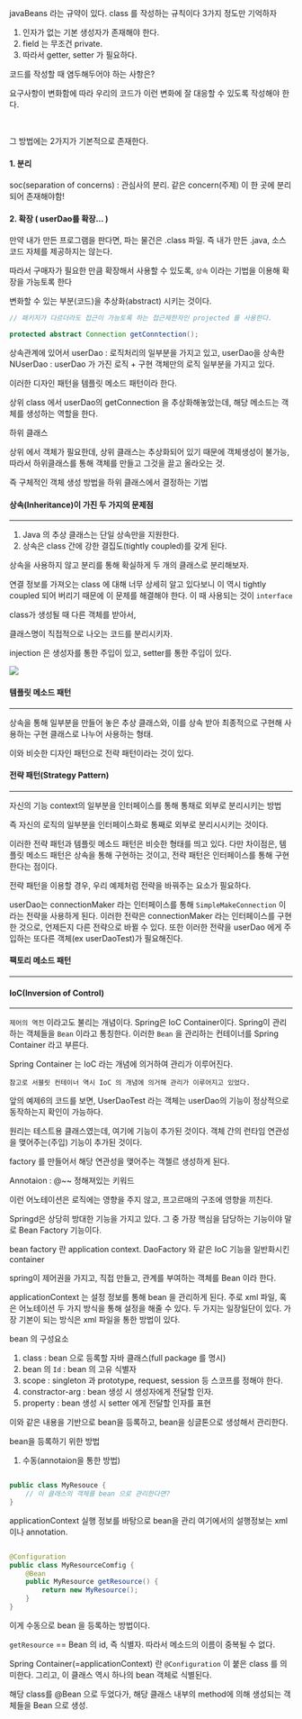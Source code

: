 
javaBeans 라는 규약이 있다.
class 를 작성하는 규칙이다
3가지 정도만 기억하자

1. 인자가 없는 기본 생성자가 존재해야 한다.
2. field 는 무조건 private.
3. 따라서 getter, setter 가 필요하다.


코드를 작성할 때 염두해두어야 하는 사항은?

요구사항이 변화함에 따라 우리의 코드가 이런 변화에 잘 대응할 수 있도록 작성해야 한다.

<br>

그 방법에는 2가지가 기본적으로 존재한다.

#### 1. 분리

soc(separation of concerns) : 관심사의 분리. 
같은 concern(주제) 이 한 곳에 분리되어 존재해야함!



#### 2. 확장 ( userDao를 확장... )

만약 내가 만든 프로그램을 판다면, 파는 물건은
.class 파일. 즉 내가 만든 .java, 소스코드 자체를 제공하지는 않는다.

따라서 구매자가 필요한 만큼 확장해서 사용할 수 있도록,
`상속` 이라는 기법을 이용해 확장을 가능토록 한다

변화할 수 있는 부분(코드)을 추상화(abstract) 시키는 것이다.


``` java
// 패키지가 다르더라도 접근이 가능토록 하는 접근제한자인 projected 를 사용한다.

protected abstract Connection getConntection();


```

상속관계에 있어서
userDao
: 로직처리의 일부분을 가지고 있고,
userDao을 상속한 NUserDao
: userDao 가 가진 로직 + 구현 객체만의 로직 일부분을 가지고 있다.

이러한 디자인 패턴을 템플릿 메소드 패턴이라 한다.




상위 class 에서 userDao의 getConnection 을 추상화해놓았는데, 해당 메소드는 객체를 생성하는 역할을 한다.

하위 클래스

상위 에서 객체가 필요한데, 상위 클래스는 추상화되어 있기 때문에 객체생성이 불가능, 따라서 하위클래스를 통해 객체를 만들고 그것을 끌고 올라오는 것.

즉 구체적인 객체 생성 방법을 하위 클래스에서 결정하는 기법




#### 상속(Inheritance)이 가진 두 가지의 문제점
---

1. Java 의 추상 클래스는 단일 상속만을 지원한다.
2. 상속은 class 간에 강한 결집도(tightly coupled)를 갖게 된다.


상속을 사용하지 않고 분리를 통해 확실하게 두 개의 클래스로 분리해보자.

연결 정보를 가져오는 class 에 대해 너무 상세히 알고 있다보니 이 역시 tightly coupled 되어 버리기 때문에 이 문제를 해결해야 한다. 이 때 사용되는 것이 `interface`

class가 생성될 때 다른 객체를 받아서, 

클래스명이 직접적으로 나오는 코드를 분리시키자.

injection 은 생성자를 통한 주입이 있고, setter를 통한 주입이 있다.

![](https://velog.velcdn.com/images/aristia/post/b6d6a531-d426-43a0-8f0b-262703d09065/image.png)


#### 템플릿 메소드 패턴
----
상속을 통해 일부분을 만들어 놓은 추상 클래스와, 이를 상속 받아 최종적으로 구현해 사용하는 구현 클래스로 나누어 사용하는 형태.


이와 비슷한 디자인 패턴으로 전략 패턴이라는 것이 있다.

#### 전략 패턴(Strategy Pattern)
---

자신의 기능 context의 일부분을 인터페이스를 통해 통채로 외부로 분리시키는 방법

즉 자신의 로직의 일부분을 인터페이스화로 통째로 외부로 분리시시키는 것이다.

이러한 전략 패턴과 템플릿 메소드 패턴은 비슷한 형태를 띄고 있다.
다만 차이점은, 템플릿 메소드 패턴은 상속을 통해 구현하는 것이고, 전략 패턴은 인터페이스를 통해 구현한다는 점이다.

전략 패턴을 이용할 경우, 우리 예제처럼 전략을 바꿔주는 요소가 필요하다.

userDao는 connectionMaker 라는 인터페이스를 통해 `SimpleMakeConnection` 이라는 전략을 사용하게 된다. 이러한 전략은 connectionMaker 라는 인터페이스를 구현한 것으로, 언제든지 다른 전략으로 바뀔 수 있다.
또한 이러한 전략을 userDao 에게 주입하는 또다른 객체(ex userDaoTest)가 필요해진다.



#### 팩토리 메소드 패턴
----





#### IoC(Inversion of Control)
---
`제어의 역전` 이라고도 불리는 개념이다.
Spring은 IoC Container이다.
Spring이 관리하는 객체들을 `Bean` 이라고 통칭한다.
이러한 `Bean` 을 관리하는 컨테이너를 Spring Container 라고 부른다.

Spring Container 는 IoC 라는 개념에 의거하여 관리가 이루어진다.

	참고로 서블릿 컨테이너 역시 IoC 의 개념에 의거해 관리가 이루어지고 있었다.
    

앞의 예제6의 코드를 보면, UserDaoTest 라는 객체는 userDao의 기능이 정상적으로 동작하는지 확인이 가능하다.

원리는 테스트용 클래스였는데, 여기에 기능이 추가된 것이다. 객체 간의 런타임 연관성을 맺어주는(주입) 기능이 추가된 것이다.

factory 를 만들어서 해당 연관성을 맺어주는 객첼르 생성하게 된다.


Annotaion : @~~ 정해져있는 키워드

이런 어노테이션은 로직에는 영향을 주지 않고, 프고르매의 구조에 영향을 끼친다. 


Springd은 상당히 방대한 기능을 가지고 있다. 그 중 가장 핵심을 담당하는 기능이야 말로 Bean Factory 기능이다.

bean factory 란 application context.
DaoFactory 와 같은 IoC 기능을 일반화시킨 container

spring이 제어권을 가지고, 직접 만들고, 관계를 부여하는 객체를 Bean 이라 한다.

applicationContext 는 설정 정보를 통해 bean 을 관리하게 된다.
주로 xml 파일, 혹은 어노테이션 두 가지 방식을 통해 설정을 해줄 수 있다. 두 가지는 일장일단이 있다. 가장 기본이 되는 방식은 xml 파일을 통한 방법이 있다. 

bean 의 구성요소
1. class : bean 으로 등록할 자바 클래스(full package 를 명시)
2. bean 의 `Id` : bean 의 고유 식별자
3. scope : singleton 과 prototype, request, session 등 스코프를 정해야 한다.
4. constractor-arg : bean 생성 시 생성자에게 전달할 인자.
5. property : bean 생성 시 setter 에게 전달할 인자를 표현

이와 같은 내용을 기반으로 bean을 등록하고, bean을 싱글톤으로 생성해서 관리한다.

bean을 등록하기 위한 방법
1. 수동(annotaion을 통한 방법)
``` java

public class MyResouce {
	// 이 클래스의 객체를 bean 으로 관리한다면?
}

```

applicationContext 실행 정보를 바탕으로 bean을 관리
여기에서의 설행정보는 xml이나 annotation.

``` java

@Configuration
public class MyResourceComfig {
	@Bean
	public MyResource getResource() {
    	return new MyResource();
    }
}
```
이게 수동으로 bean 을 등록하는 방법이다.

`getResource` == Bean 의 id, 즉 식별자. 따라서 메소드의 이름이 중복될 수 없다.

Spring Container(=applicationContext) 란 `@Configuration` 이 붙은 class 를 의미한다.
그리고, 이 클래스 역시 하나의 bean 객체로 식별된다.

해당 class를 @Bean 으로 두었다가, 해당 클래스 내부의 method에 의해 생성되는 객체들을 Bean 으로 생성.


